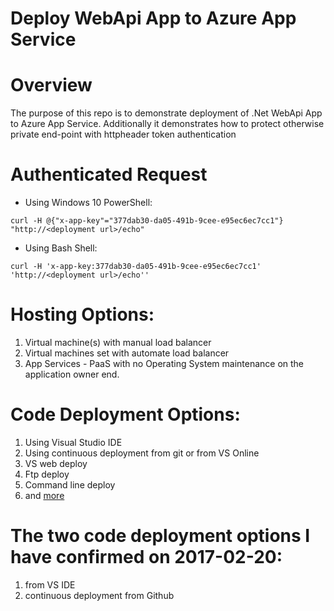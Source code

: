 Deploy WebApi App to Azure App Service
=

# Overview
The purpose of this repo is to demonstrate deployment of .Net WebApi App to Azure App Service.
Additionally it demonstrates how to protect otherwise private end-point with httpheader token authentication

# Authenticated Request
* Using Windows 10 PowerShell:
```
curl -H @{"x-app-key"="377dab30-da05-491b-9cee-e95ec6ec7cc1"} "http://<deployment url>/echo"
```
* Using Bash Shell:
```
curl -H 'x-app-key:377dab30-da05-491b-9cee-e95ec6ec7cc1' 'http://<deployment url>/echo''
```


# Hosting Options:
1. Virtual machine(s) with manual load balancer
2. Virtual machines set with automate load balancer
3. App Services - PaaS with no Operating System maintenance on the application owner end.

# Code Deployment Options:
1. Using Visual Studio IDE
2. Using continuous deployment from git or from VS Online
3. VS web deploy
4. Ftp deploy
5. Command line deploy
6. and [more](https://docs.microsoft.com/en-us/azure/app-service-web/web-sites-deploy)

# The two code deployment options I have confirmed on 2017-02-20:
1. from VS IDE
2. continuous deployment from Github